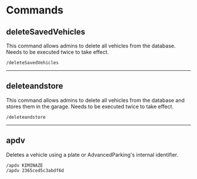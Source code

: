 
# Commands

## deleteSavedVehicles

This command allows admins to delete all vehicles from the database. Needs to be executed twice to 
take effect.

```
/deleteSavedVehicles
```

***

## deleteandstore

This command allows admins to delete all vehicles from the database and stores them in the garage. 
Needs to be executed twice to take effect.

```
/deleteandstore
```

***

## apdv

Deletes a vehicle using a plate or AdvancedParking's internal identifier.

```
/apdv KIMINAZE
/apdv 2365ced5c3abdf6d
```

